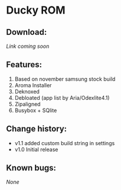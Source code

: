 # Ducky ROM
## Download:

_Link coming soon_

## Features:
1. Based on november samsung stock build
2. Aroma Installer
3. Deknoxed
4. Debloated (app list by Aria/Odexlite4.1)
5. Zipaligned
6. Busybox + SQlite

## Change history:
- v1.1 added custom build string in settings
- v1.0 Initial release

## Known bugs:
_None_
